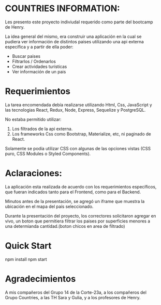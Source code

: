 # COUNTRIES INFORMATION:

Les presento este proyecto indiviudal requerido como parte del bootcamp de Henry.

La idea general del mismo, era construir una aplicación en la cual se pudiera ver información de  distintos paises utilizando una api externa específica y a partir de ella poder:

  - Buscar paises
  - Filtrarlos / Ordenarlos
  - Crear actividades turísticas
  - Ver información de un pais


# Requerimientos

  La tarea encomendada debía realizarse utilizando Html, Css, JavaScript y las tecnologias  React, Redux, Node, Express, Sequelize y PostgreSQL.

  No estaba permitido utilizar:
  1) Los filtrados de la api externa.
  2) Los frameworks Css como Bootstrap, Materialize, etc, ni paginado de React.

  Solamente se podía utilizar CSS con algunas de las opciones vistas (CSS puro, CSS Modules o Styled Components).

  # Aclaraciones:

  La aplicación esta realizada de acuerdo con los requerimientos específicos, que fueran indicados tanto para el Frontend, como para el Backend.

  Minutos antes de la presentación, se agregó un iframe que muestra la ubicación en el mapa del país seleccionado.

  Durante la presentación del proyecto, los correctores solicitaron  agregar en vivo, un boton que permitiera filtrar los paises por superficies menores a una determianda cantidad.(boton chicos en area de filtrado)
  
  # Quick Start
  npm install
  npm start

  # Agradecimientos

  A mis compañeros del Grupo 14 de la Corte-23a, a los compañeros del Grupo Countries, a las TH Sara y Gulia, y a los profesores de Henry.
